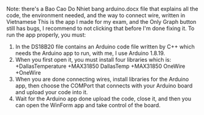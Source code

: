 Note: there's a Bao Cao Do Nhiet bang arduino.docx file that explains all the code, the environment needed, and the way to connect wire, written in Vietnamese
This is the app I made for my exam, and the Only Graph button still has bugs, I recommend to not clicking that before I'm done fixing it. To run the app properly, you must:
1. In the DS18B20 file contains an Arduino code file written by C++ which needs the Arduino app to run, with me, I use Arduino 1.8.19.
2. When you first open it, you must install four libraries which is:
  +DallasTemperature
  +MAX31850 DallasTemp
  +MAX31850 OneWire
  +OneWire
3. When you are done connecting wires, install libraries for the Arduino app, then choose the COMPort that connects with your Arduino board and upload your code into it.
4. Wait for the Arduino app done upload the code, close it, and then you can open the WinForm app and take control of the board.
